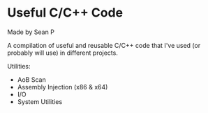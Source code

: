 # Useful C/C++ Code
Made by Sean P  
  
A compilation of useful and reusable C/C++ code that I've used (or probably will use) in different projects.  
  
Utilities:  
  * AoB Scan  
  * Assembly Injection (x86 & x64)  
  * I/O  
  * System Utilities  

